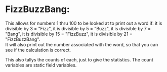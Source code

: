 # FizzBuzzBang:
This allows for numbers 1 thru 100 to be looked at to print out a word if:
it is divisible by 3 = "Fizz", 
it is divisible by 5 = "Buzz", 
it is divisible by 7 = "Bang", 
it is divisible by 15 = "FizzBuzz", 
it is divisible by 21 = "FizzBuzzBang".  
It will also print out the number associated with the word, so that you can see if the calculation is correct.

This also tallys the counts of each, just to give the statistics.  The count variables are static field variables.
